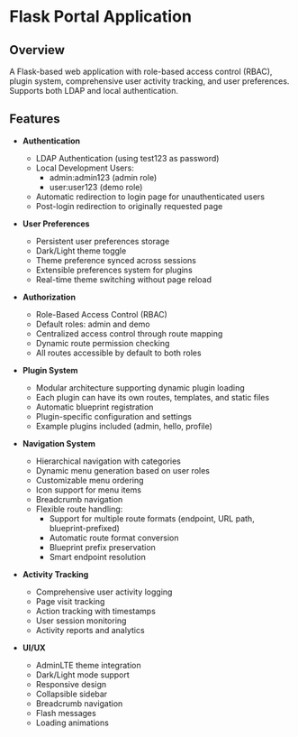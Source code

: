 # Flask Portal Application

## Overview
A Flask-based web application with role-based access control (RBAC), plugin system, comprehensive user activity tracking, and user preferences. Supports both LDAP and local authentication.

## Features
- **Authentication**
  - LDAP Authentication (using test123 as password)
  - Local Development Users:
    * admin:admin123 (admin role)
    * user:user123 (demo role)
  - Automatic redirection to login page for unauthenticated users
  - Post-login redirection to originally requested page

- **User Preferences**
  - Persistent user preferences storage
  - Dark/Light theme toggle
  - Theme preference synced across sessions
  - Extensible preferences system for plugins
  - Real-time theme switching without page reload

- **Authorization**
  - Role-Based Access Control (RBAC)
  - Default roles: admin and demo
  - Centralized access control through route mapping
  - Dynamic route permission checking
  - All routes accessible by default to both roles

- **Plugin System**
  - Modular architecture supporting dynamic plugin loading
  - Each plugin can have its own routes, templates, and static files
  - Automatic blueprint registration
  - Plugin-specific configuration and settings
  - Example plugins included (admin, hello, profile)

- **Navigation System**
  - Hierarchical navigation with categories
  - Dynamic menu generation based on user roles
  - Customizable menu ordering
  - Icon support for menu items
  - Breadcrumb navigation
  - Flexible route handling:
    * Support for multiple route formats (endpoint, URL path, blueprint-prefixed)
    * Automatic route format conversion
    * Blueprint prefix preservation
    * Smart endpoint resolution

- **Activity Tracking**
  - Comprehensive user activity logging
  - Page visit tracking
  - Action tracking with timestamps
  - User session monitoring
  - Activity reports and analytics

- **UI/UX**
  - AdminLTE theme integration
  - Dark/Light mode support
  - Responsive design
  - Collapsible sidebar
  - Breadcrumb navigation
  - Flash messages
  - Loading animations
